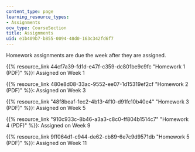 ```yaml
---
content_type: page
learning_resource_types:
- Assignments
ocw_type: CourseSection
title: Assignments
uid: e1b409b7-b855-0094-48d0-163c342fd6f7
---
```


Homework assignments are due the week after they are assigned.

{{% resource_link 44cf7a39-fd1d-e47f-c359-dc801be9c9fc "Homework 1 (PDF)" %}}: Assigned on Week 1

{{% resource_link 480e8d08-33ac-9552-ee07-1d15319ef2cf "Homework 2 (PDF)" %}}: Assigned on Week 3

{{% resource_link "48f8beaf-1ec2-4b13-4f10-d91fc10b40e4" "Homework 3 (PDF)" %}}: Assigned on Week 5

{{% resource_link "910c933c-8b46-a3a3-c8c0-ff804b1514c7" "Homework 4 (PDF)" %}}: Assigned on Week 9

{{% resource_link 9ff064d1-c944-de62-cb89-6e7c9d9571db "Homework 5 (PDF)" %}}: Assigned on Week 11